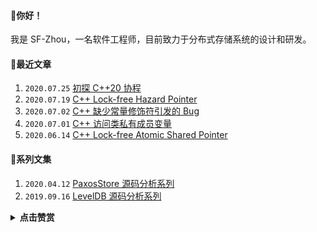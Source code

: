 #### 👋你好！
我是 SF-Zhou，一名软件工程师，目前致力于分布式存储系统的设计和研发。

#### 📝最近文章
1. `2020.07.25` [初探 C++20 协程](https://sf-zhou.github.io/coroutine/cpp_20_coroutines.html)
1. `2020.07.19` [C++ Lock-free Hazard Pointer](https://sf-zhou.github.io/programming/hazard_pointer.html)
1. `2020.07.02` [C++ 缺少常量修饰符引发的 Bug](https://sf-zhou.github.io/programming/cpp_string_copy_on_write.html)
1. `2020.07.01` [C++ 访问类私有成员变量](https://sf-zhou.github.io/programming/cpp_access_private_member.html)
1. `2020.06.14` [C++ Lock-free Atomic Shared Pointer](https://sf-zhou.github.io/programming/atomic_shared_ptr.html)

#### 📘系列文集
1. `2020.04.12` [PaxosStore 源码分析系列](https://sf-zhou.github.io/#/Paxos)
2. `2019.09.16` [LevelDB 源码分析系列](https://sf-zhou.github.io/#/LevelDB)

<details><summary><b>点击赞赏</b></summary>
<img src="https://sf-zhou.github.io/images/7a47ef557efa4f3cf3068a6c758c7d4c.jpg" alt="微信赞赏" width="384">
<p>微信订阅号，更新稳定版博文，欢迎关注</p>
<img src="https://sf-zhou.github.io/images/d66596a298c4ed501a1807ac39f10dc5.png" alt="微信订阅号" width="384">
</details>
